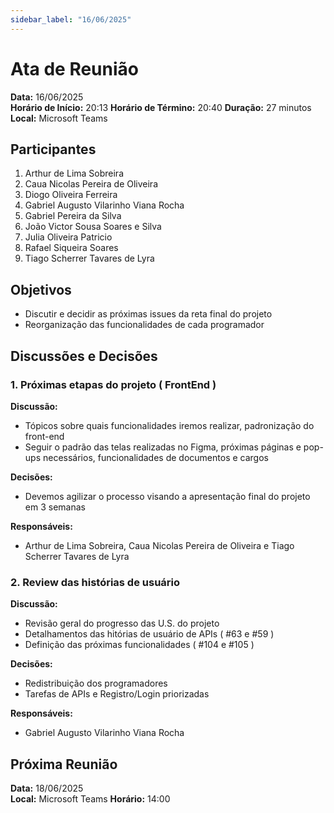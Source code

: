 ```yaml
---
sidebar_label: "16/06/2025"
---
```


# Ata de Reunião

**Data:** 16/06/2025  
**Horário de Início:** 20:13
**Horário de Término:** 20:40
**Duração:**  27 minutos
**Local:** Microsoft Teams

## Participantes

1. Arthur de Lima Sobreira
2. Caua Nicolas Pereira de Oliveira
3. Diogo Oliveira Ferreira
4. Gabriel Augusto Vilarinho Viana Rocha
5. Gabriel Pereira da Silva
6. João Victor Sousa Soares e Silva
7. Julia Oliveira Patricio
8. Rafael Siqueira Soares
9. Tiago Scherrer Tavares de Lyra

## Objetivos
- Discutir e decidir as próximas issues da reta final do projeto
- Reorganização das funcionalidades de cada programador

## Discussões e Decisões

### 1. Próximas etapas do projeto ( FrontEnd )
**Discussão:**
- Tópicos sobre quais funcionalidades iremos realizar, padronização do front-end 
- Seguir o padrão das telas realizadas no Figma, próximas páginas e pop-ups necessários, funcionalidades de documentos e cargos

**Decisões:**
- Devemos agilizar o processo visando a apresentação final do projeto em 3 semanas

**Responsáveis:**
- Arthur de Lima Sobreira, Caua Nicolas Pereira de Oliveira e Tiago Scherrer Tavares de Lyra

### 2. Review das histórias de usuário
**Discussão:**
- Revisão geral do progresso das U.S. do projeto
- Detalhamentos das hitórias de usuário de APIs ( #63 e #59 )
- Definição das próximas funcionalidades ( #104 e #105 )

**Decisões:**
- Redistribuição dos programadores
- Tarefas de APIs e Registro/Login priorizadas

**Responsáveis:**
- Gabriel Augusto Vilarinho Viana Rocha

## Próxima Reunião
**Data:** 18/06/2025  
**Local:** Microsoft Teams 
**Horário:** 14:00  
